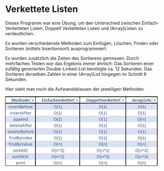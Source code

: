 <h1>Verkettete Listen</h1>

Dieses Programm war eine Übung, um den Unterschied zwischen Einfach-Verketteten Listen, Doppelt Verketteten Listen und (Array)Listen zu verdeutlichen.

Es wurden verschiedenste Methoden zum Einfügen, Löschen, Finden oder Sortieren (mittels Insertionsort) ausprogrammiert.

Es wurden zusätzlich die Zeiten des Sortierens gemessen. Durch mehrfaches Testen war das Ergebnis immer ähnlich:
Das Sortieren einer zufällig generierten Double-Linked-List benötigte ca. 12 Sekunden. Das Sortieren derselben Zahlen in einer (Array)List hingegen im Schnitt 8 Sekunden.

Hier sieht man noch die Aufwandsklassen der jeweiligen Methoden.

<img src="Aufwandsklasse.JPG">
